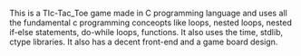 This is a TIc-Tac_Toe game made in C programming language and uses all the fundamental c programming conceopts like loops, nested loops, nested if-else statements, do-while loops, functions. It also uses the time, stdlib, ctype libraries. It also has a decent front-end and a game board design.
